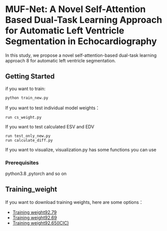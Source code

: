 # MUF-Net: A Novel Self-Attention Based Dual-Task Learning Approach for Automatic Left Ventricle Segmentation in Echocardiography

In this study, we propose a novel self-attention-based dual-task learning approach 8 for automatic left ventricle segmentation.

## Getting Started
if you want to train:
```
python train_new.py
```
If you want to test individual model weights：
```
run cs_weight.py
```
If you want to test calculated ESV and EDV
```
run test_only_new.py
run calculate_diff.py
```
If you want to visualize, visualization.py has some functions you can use
### Prerequisites
python3.8 ,pytorch and so on

## Training_weight
If you want to download training weights, here are some options：
* [Training weight92.79](https://pan.quark.cn/s/1cbaa899aa79) 
* [Training weight92.69](https://pan.quark.cn/s/89bd49e1a824)
* [Training weight92.65(ICIC)](https://pan.quark.cn/s/8b874f51b9c0)
